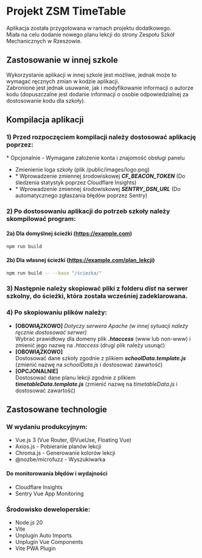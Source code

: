 # Projekt ZSM TimeTable

Aplikacja została przygotowana w ramach projektu dodatkowego.<br>
Miała na celu dodanie nowego planu lekcji do strony Zespołu Szkół Mechanicznych w Rzeszowie.

## Zastosowanie w innej szkole

Wykorzystanie aplikacji w innej szkole jest możliwe, jednak może to wymagać ręcznych zmian w kodzie aplikacji.<br>
Zabronione jest jednak usuwanie, jak i modyfikowanie informacji o autorze kodu (dopuszczalne jest dodanie informacji o osobie odpowiedzialnej za dostosowanie kodu dla szkoły).

## Kompilacja aplikacji

### 1) Przed rozpoczęciem kompilacji należy dostosować aplikację poprzez:

\* Opcjonalnie - Wymagane założenie konta i znajomość obsługi panelu
- Zmienienie loga szkoły (plik /public/images/logo.png)
- \* Wprowadzenie zmiennej środowiskowej ***CF_BEACON_TOKEN*** (Do śledzenia statystyk poprzez Cloudflare Insights)
- \* Wprowadzenie zmiennej środowiskowej ***SENTRY_DSN_URL*** (Do automatycznego zgłaszania błędów poprzez Sentry)

### 2) Po dostosowaniu aplikacji do potrzeb szkoły należy skompilować program:

#### 2a) Dla domyślnej ścieżki (https://example.com)

```bash
npm run build
```

#### 2b) Dla własnej ścieżki (https://example.com/plan_lekcji)

```bash
npm run build -- --base "/ściezka/"
```

### 3) Następnie należy skopiować pliki z folderu _dist_ na serwer szkolny, do ścieżki, która została wcześniej zadeklarowana.

### 4) Po skopiowaniu plików należy:

- **[OBOWIĄZKOWO]** *Dotyczy serwera Apache (w innej sytuacji należy ręcznie dostosować serwer)* <br />Wybrać prawidłowy dla domeny plik **_.htaccess_** (www lub non-www) i zmienić jego nazwę na _.htaccess_ (drugi plik należy usunąć)
- **[OBOWIĄZKOWO]** <br />Dostosować dane szkoły zgodnie z plikiem **_schoolData.template.js_** (zmienić nazwę na _schoolData.js_ i dostosować zawartość)
- **[OPCJONALNIE]** <br />Dostosować dane planu lekcji zgodnie z plikiem **_timetableData.template.js_** (zmienić nazwę na _timetableData.js_ i dostosować zawartość)

## Zastosowane technologie

### W wydaniu produkcyjnym:

- Vue.js 3 (Vue Router, @VueUse, Floating Vue)
- Axios.js - Pobieranie planów lekcji
- Chroma.js - Generowanie kolorów lekcji
- @nozbe/microfuzz - Wyszukiwarka

#### Do monitorowania błędów i wydajności

- Cloudflare Insights
- Sentry Vue App Monitoring

### Środowisko deweloperskie:

- Node.js 20
- Vite
- Unplugin Auto Imports
- Unplugin Vue Components
- Vite PWA Plugin
